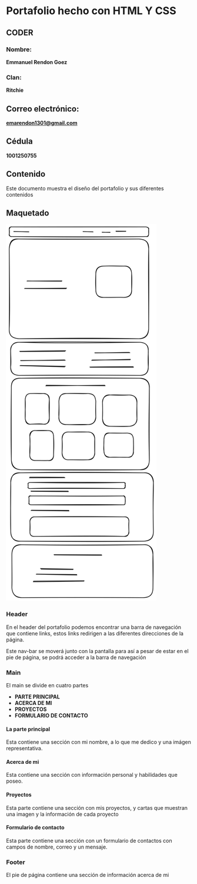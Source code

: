 # Portafolio hecho con HTML Y CSS

## CODER

### Nombre:
**Emmanuel Rendon Goez**

### Clan:
**Ritchie**

## Correo electrónico:
**emarendon1301@gmail.com**

## Cédula
**1001250755**

## Contenido

Este documento muestra el diseño del portafolio y sus diferentes contenidos

## Maquetado

![Maquetado](./assets/maquetado.svg)

### Header

En el header del portafolio podemos encontrar una barra de navegación que contiene links,
estos links redirigen a las diferentes direcciones de la página.

Este nav-bar se moverá junto con la pantalla para así a pesar de estar en el pie de página,
se podrá acceder a la barra de navegación

### Main

El main se divide en cuatro partes

- **PARTE PRINCIPAL**
- **ACERCA DE MI**
- **PROYECTOS**
- **FORMULARIO DE CONTACTO**

#### La parte principal 

Esta contiene una sección con mi nombre, a lo que me dedico y una imágen representativa.

#### Acerca de mi

Esta contiene una sección con información personal y habilidades que poseo.

#### Proyectos

Esta parte contiene una sección con mis proyectos, y cartas que muestran una imagen y la información de cada
proyecto

#### Formulario de contacto

Esta parte contiene una sección con un formulario de contactos con campos de nombre, correo y un mensaje.

### Footer

El pie de página contiene una sección de información acerca de mi